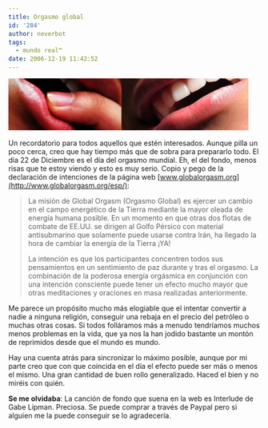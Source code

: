 ```yaml
---
title: Orgasmo global
id: '284'
author: neverbot
tags:
  - mundo real™
date: 2006-12-19 11:42:52
---
```


![Global Orgasm](./orgasmo-global/globalorgasm.jpg "Global Orgasm")

Un recordatorio para todos aquellos que estén interesados. Aunque pilla un poco cerca, creo que hay tiempo más que de sobra para prepararlo todo. El día 22 de Diciembre es el día del orgasmo mundial. Eh, el del fondo, menos risas que te estoy viendo y esto es muy serio. Copio y pego de la declaración de intenciones de la página web [www.globalorgasm.org](http://www.globalorgasm.org/esp/):

> La misión de Global Orgasm (Orgasmo Global) es ejercer un cambio en el campo energético de la Tierra mediante la mayor oleada de energía humana posible. En un momento en que otras dos flotas de combate de EE.UU. se dirigen al Golfo Pérsico con material antisubmarino que solamente puede usarse contra Irán, ha llegado la hora de cambiar la energía de la Tierra ¡YA!
>
> La intención es que los participantes concentren todos sus pensamientos en un sentimiento de paz durante y tras el orgasmo. La combinación de la poderosa energía orgásmica en conjunción con una intención consciente puede tener un efecto mucho mayor que otras meditaciones y oraciones en masa realizadas anteriormente.

Me parece un propósito mucho más elogiable que el intentar convertir a nadie a ninguna religión, conseguir una rebaja en el precio del petróleo o muchas otras cosas. Si todos folláramos más a menudo tendríamos muchos menos problemas en la vida, que ya nos la han jodido bastante un montón de reprimidos desde que el mundo es mundo.

Hay una cuenta atrás para sincronizar lo máximo posible, aunque por mi parte creo que con que coincida en el día el efecto puede ser más o menos el mismo. Una gran cantidad de buen rollo generalizado. Haced el bien y no miréis con quién.

**Se me olvidaba**: La canción de fondo que suena en la web es Interlude de Gabe Lipman. Preciosa. Se puede comprar a través de Paypal pero si alguien me la puede conseguir se lo agradecería.
